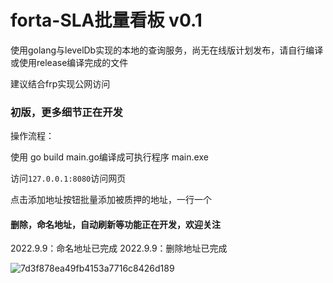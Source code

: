 # forta-SLA批量看板 v0.1


使用golang与levelDb实现的本地的查询服务，尚无在线版计划发布，请自行编译或使用release编译完成的文件

建议结合frp实现公网访问

### 初版，更多细节正在开发

操作流程：

使用 go build main.go编译成可执行程序 main.exe

访问```127.0.0.1:8080```访问网页

点击添加地址按钮批量添加被质押的地址，一行一个

####  删除，命名地址，自动刷新等功能正在开发，欢迎关注

2022.9.9：命名地址已完成
2022.9.9：删除地址已完成

![7d3f878ea49fb4153a7716c8426d189](https://user-images.githubusercontent.com/95566315/188309527-3d502fc8-0c1c-4911-98fd-f544d573ac3b.jpg)

